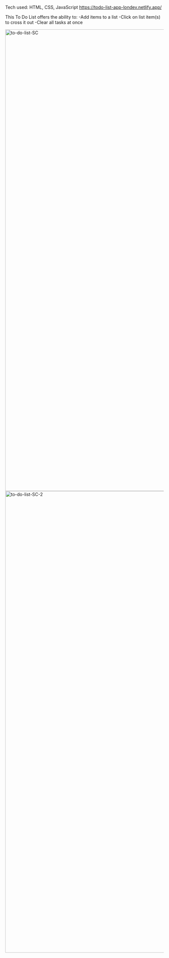 Tech used: HTML, CSS, JavaScript
https://todo-list-app-londev.netlify.app/

This To Do List offers the ability to:
-Add items to a list
-Click on list item(s) to cross it out
-Clear all tasks at once

<img width="1468" alt="to-do-list-SC" src="https://github.com/alejandralondev/todo-list/assets/145242183/b56c674e-7af2-46c4-881a-29ac8aafa993">
<img width="1468" alt="to-do-list-SC-2" src="https://github.com/alejandralondev/todo-list/assets/145242183/4050a0a2-9936-42da-853b-22ac77caf119">
